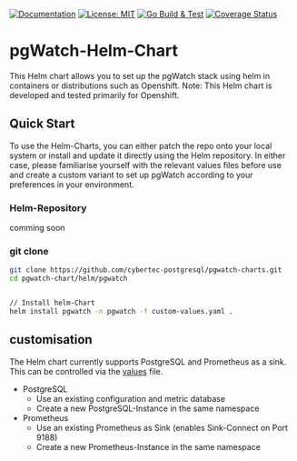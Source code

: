 [![Documentation](https://img.shields.io/badge/Documentation-pgwat.ch-brightgreen)](https://pgwat.ch)
[![License: MIT](https://img.shields.io/badge/License-BSD_3-green.svg)](https://opensource.org/license/bsd-3-clause)
[![Go Build & Test](https://github.com/cybertec-postgresql/pgwatch/actions/workflows/build.yml/badge.svg)](https://github.com/cybertec-postgresql/pgwatch/actions/workflows/build.yml)
[![Coverage Status](https://coveralls.io/repos/github/cybertec-postgresql/pgwatch/badge.svg?branch=master&service=github)](https://coveralls.io/github/cybertec-postgresql/pgwatch?branch=master)


# pgWatch-Helm-Chart
This Helm chart allows you to set up the pgWatch stack using helm in containers or distributions such as Openshift. 
Note: This Helm chart is developed and tested primarily for Openshift. 

## Quick Start
To use the Helm-Charts, you can either patch the repo onto your local system or install and update it directly using the Helm repository. 
In either case, please familiarise yourself with the relevant values files before use and create a custom variant to set up pgWatch according to your preferences in your environment. 

### Helm-Repository
comming soon

### git clone
```sh
git clone https://github.com/cybertec-postgresql/pgwatch-charts.git
cd pgwatch-chart/helm/pgwatch


// Install helm-Chart
helm install pgwatch -n pgwatch -f custom-values.yaml . 

```

## customisation
The Helm chart currently supports PostgreSQL and Prometheus as a sink. This can be controlled via the [values](https://github.com/cybertec-postgresql/pgwatch-charts/blob/pgwatch-3-helm-chart/helm/pgwatch/values.yaml) file.
- PostgreSQL
  -  Use an existing configuration and metric database
  -  Create a new PostgreSQL-Instance in the same namespace
- Prometheus
  - Use an existing Prometheus as Sink (enables Sink-Connect on Port 9188)
  - Create a new Prometheus-Instance in the same namespace
 
    
